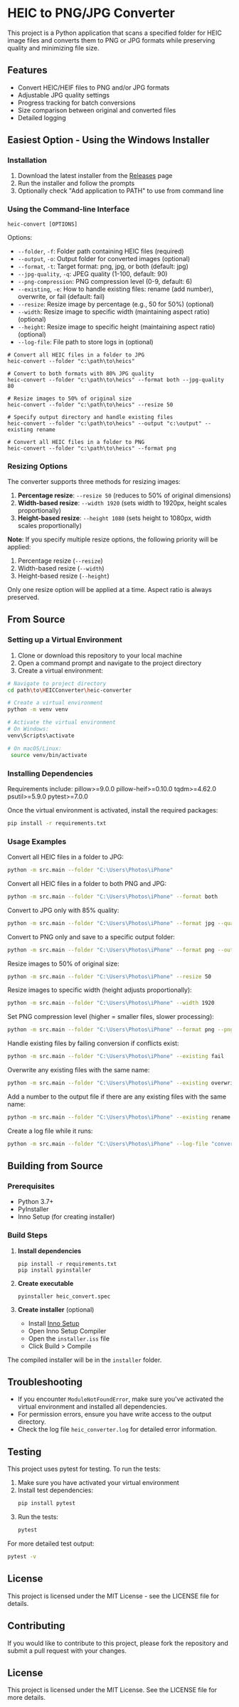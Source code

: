 # HEIC to PNG/JPG Converter

This project is a Python application that scans a specified folder for HEIC image files and converts them to PNG or JPG formats while preserving quality and minimizing file size.

## Features

- Convert HEIC/HEIF files to PNG and/or JPG formats
- Adjustable JPG quality settings
- Progress tracking for batch conversions
- Size comparison between original and converted files
- Detailed logging

## Easiest Option - Using the Windows Installer

### Installation

1. Download the latest installer from the [Releases](https://github.com/chambj/heic-convert/releases) page
2. Run the installer and follow the prompts
3. Optionally check "Add application to PATH" to use from command line

### Using the Command-line Interface

```
heic-convert [OPTIONS]
```

Options:
- `--folder`, `-f`: Folder path containing HEIC files (required)
- `--output`, `-o`: Output folder for converted images (optional)
- `--format`, `-t`: Target format: png, jpg, or both (default: jpg)
- `--jpg-quality`, `-q`: JPEG quality (1-100, default: 90)
- `--png-compression`: PNG compression level (0-9, default: 6)
- `--existing`, `-e`: How to handle existing files: rename (add number), overwrite, or fail (default: fail)
- `--resize`: Resize image by percentage (e.g., 50 for 50%) (optional)
- `--width`: Resize image to specific width (maintaining aspect ratio) (optional)
- `--height`: Resize image to specific height (maintaining aspect ratio) (optional)
- `--log-file`: File path to store logs in (optional)


```
# Convert all HEIC files in a folder to JPG
heic-convert --folder "c:\path\to\heics"

# Convert to both formats with 80% JPG quality
heic-convert --folder "c:\path\to\heics" --format both --jpg-quality 80

# Resize images to 50% of original size
heic-convert --folder "c:\path\to\heics" --resize 50

# Specify output directory and handle existing files
heic-convert --folder "c:\path\to\heics" --output "c:\output" --existing rename

# Convert all HEIC files in a folder to PNG
heic-convert --folder "c:\path\to\heics" --format png

```

### Resizing Options

The converter supports three methods for resizing images:

1. **Percentage resize**: `--resize 50` (reduces to 50% of original dimensions)
2. **Width-based resize**: `--width 1920` (sets width to 1920px, height scales proportionally)
3. **Height-based resize**: `--height 1080` (sets height to 1080px, width scales proportionally)

**Note**: If you specify multiple resize options, the following priority will be applied:
1. Percentage resize (`--resize`)
2. Width-based resize (`--width`)
3. Height-based resize (`--height`)

Only one resize option will be applied at a time. Aspect ratio is always preserved.


## From Source

### Setting up a Virtual Environment

1. Clone or download this repository to your local machine
2. Open a command prompt and navigate to the project directory
3. Create a virtual environment:

```bash
# Navigate to project directory
cd path\to\HEICConverter\heic-converter

# Create a virtual environment
python -m venv venv

# Activate the virtual environment
# On Windows:
venv\Scripts\activate

# On macOS/Linux:
 source venv/bin/activate
```

### Installing Dependencies

Requirements include:
pillow>=9.0.0
pillow-heif>=0.10.0
tqdm>=4.62.0
psutil>=5.9.0
pytest>=7.0.0

Once the virtual environment is activated, install the required packages:

```bash
pip install -r requirements.txt
```

### Usage Examples

Convert all HEIC files in a folder to JPG:
```bash
python -m src.main --folder "C:\Users\Photos\iPhone"
```

Convert all HEIC files in a folder to both PNG and JPG:
```bash
python -m src.main --folder "C:\Users\Photos\iPhone" --format both
```

Convert to JPG only with 85% quality:
```bash
python -m src.main --folder "C:\Users\Photos\iPhone" --format jpg --quality 85
```

Convert to PNG only and save to a specific output folder:
```bash
python -m src.main --folder "C:\Users\Photos\iPhone" --format png --output "C:\Users\Photos\Converted"
```

Resize images to 50% of original size:
```bash
python -m src.main --folder "C:\Users\Photos\iPhone" --resize 50
```

Resize images to specific width (height adjusts proportionally):
```bash
python -m src.main --folder "C:\Users\Photos\iPhone" --width 1920
```

Set PNG compression level (higher = smaller files, slower processing):
```bash
python -m src.main --folder "C:\Users\Photos\iPhone" --format png --png-compression 9
```

Handle existing files by failing conversion if conflicts exist:
```bash
python -m src.main --folder "C:\Users\Photos\iPhone" --existing fail
```

Overwrite any existing files with the same name:
```bash
python -m src.main --folder "C:\Users\Photos\iPhone" --existing overwrite
```

Add a number to the output file if there are any existing files with the same name:
```bash
python -m src.main --folder "C:\Users\Photos\iPhone" --existing rename
```

Create a log file while it runs:
```bash
python -m src.main --folder "C:\Users\Photos\iPhone" --log-file "conversion.log"
```

## Building from Source

### Prerequisites

- Python 3.7+
- PyInstaller
- Inno Setup (for creating installer)

### Build Steps

1. **Install dependencies**
   ```
   pip install -r requirements.txt
   pip install pyinstaller
   ```

2. **Create executable**
   ```
   pyinstaller heic_convert.spec
   ```
   
3. **Create installer** (optional)
   - Install [Inno Setup](https://jrsoftware.org/isinfo.php)
   - Open Inno Setup Compiler
   - Open the `installer.iss` file
   - Click Build > Compile

The compiled installer will be in the `installer` folder.


## Troubleshooting

- If you encounter `ModuleNotFoundError`, make sure you've activated the virtual environment and installed all dependencies.
- For permission errors, ensure you have write access to the output directory.
- Check the log file `heic_converter.log` for detailed error information.

## Testing

This project uses pytest for testing. To run the tests:

1. Make sure you have activated your virtual environment
2. Install test dependencies:
   ```bash
   pip install pytest
   ```
3. Run the tests:
   ```bash
   pytest
   ```

For more detailed test output:
```bash
pytest -v
```

## License

This project is licensed under the MIT License - see the LICENSE file for details.


## Contributing

If you would like to contribute to this project, please fork the repository and submit a pull request with your changes.

## License

This project is licensed under the MIT License. See the LICENSE file for more details.